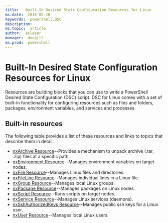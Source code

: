 ```yaml
---
title:   Built-In Desired State Configuration Resources for Linux
ms.date:  2016-05-16
keywords:  powershell,DSC
description:  
ms.topic:  article
author:  eslesar
manager:  dongill
ms.prod:  powershell
---
```


# Built-In Desired State Configuration Resources for Linux

Resources are building blocks that you can use to write a PowerShell Desired State Configuration (DSC) script. DSC for Linux comes with a set of built-in functionality for configuring resources such as files and folders, packages, environment variables, and services and processes.

## Built-in resources 

The following table provides a list of these resources and links to topics that describe them in detail.

* [nxArchive Resource](lnxArchiveResource.md)--Provides a mechanism to unpack archive (.tar, .zip) files at a specific path.
* [nxEnvironment Resource](lnxEnvironmentResource.md)--Manages environment variables on target nodes. 
* [nxFile Resource](lnxFileResource.md)--Manages Linux files and directories. 
* [nxFileLine Resource](lnxFileLineResource.md)--Manages individual lines in a Linux file. 
* [nxGroup Resource](lnxGroupResource.md)--Manages local Linux groups. 
* [nxPackage Resource](lnxPackageResource.md)--Manages packages on Linux nodes.
* [nxScript Resource](lnxScriptResource.md)--Runs scripts on target nodes.
* [nxService Resource](lnxServiceResource.md)--Manages Linux services (daemons).
* [nxSshAuthorizedKeys Resource](lnxSshAuthorizedKeysResource.md)--Manages public ssh keys for a Linux user. 
* [nxUser Resource](lnxUserResource.md)--Manages local Linux users. 
  

